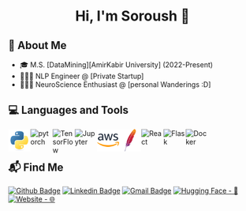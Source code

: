 
<h1 align="center">Hi, I'm Soroush 👋</h1>

## 🔎 About Me 
- 🎓 M.S. [DataMining][AmirKabir University] (2022-Present)
- 🧑🏻‍💻 NLP Engineer @ [Private Startup]
- 🧑🏻‍💻 NeuroScience Enthusiast @ [personal Wanderings :D]
  

## 💻 Languages and Tools

<img align="left" title="Python" width="45px" src="https://raw.githubusercontent.com/devicons/devicon/master/icons/python/python-original.svg"/>
<img align="left" title="pytorch" width="45px" src="https://cdn.jsdelivr.net/gh/devicons/devicon/icons/pytorch/pytorch-original.svg"/>
<img align="left" title="TensorFlow" width="45px" src="https://cdn.jsdelivr.net/gh/devicons/devicon/icons/tensorflow/tensorflow-original.svg"/>
<img align="left" title="Jupyter" width="45px" src="https://cdn.jsdelivr.net/gh/devicons/devicon/icons/jupyter/jupyter-original.svg"/>
<img align="left" title="Amazon Web Services" width="45px" src="https://raw.githubusercontent.com/devicons/devicon/master/icons/amazonwebservices/amazonwebservices-original-wordmark.svg"/>
<img align="left" title="Apache" width="45px" src="https://raw.githubusercontent.com/devicons/devicon/master/icons/apache/apache-original.svg"/>
<img align="left" title="React" width="45px" src="https://cdn.jsdelivr.net/gh/devicons/devicon/icons/react/react-original.svg"/>
<img align="left" title="Flask" width="45px" src="https://www.vectorlogo.zone/logos/pocoo_flask/pocoo_flask-icon.svg"/>
<img align="left" title="Docker" width="45px" src="https://www.vectorlogo.zone/logos/docker/docker-icon.svg"/>
<br />
<br />

## 📬 Find Me

[![Github Badge](https://img.shields.io/badge/GitHub-100000?style=for-the-badge&logo=github&logoColor=white&link=https://github.com/soroushheidary99)](https://github.com/soroushheidary99)
[![Linkedin Badge](https://img.shields.io/badge/LinkedIn-0077B5?style=for-the-badge&logo=linkedin&logoColor=white&link=https://www.linkedin.com/in/linkedin.com/in/soroush-heidary-1715b3235/)](linkedin.com/in/soroush-heidary-1715b3235/)
[![Gmail Badge](https://img.shields.io/badge/Gmail-D14836?style=for-the-badge&logo=gmail&logoColor=white&link=mailto:soroush.h.dev@gmail.com)](mailto:soroush.h.dev@gmail.com)
[![Hugging Face - 🤗](https://img.shields.io/badge/Hugging_Face-🤗-2ea44f?style=for-the-badge)](https://huggingface.co/soroushheidary) 
[![Website - 🌐](https://img.shields.io/badge/Website-🌐-purple?style=for-the-badge)](https://portfollios.vercel.app/)

<!-- ## 📈 GitHub Stats -->
<!-- <img alt="Soroush's Github Stats" src="https://github-readme-stats.vercel.app/api?username=HamidRezaAttar&show_icons=true&hide_border=true&bg_color=-25,25241c,9250c1&title_color=fff&text_color=fff" /> -->
